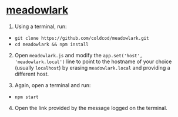 # [meadowlark](https://meadowlark-cod.herokuapp.com/)

1. Using a terminal, run:

  * `git clone https://github.com/coldcod/meadowlark.git`
  * `cd meadowlark && npm install`

2. Open `meadowlark.js` and modify the `app.set('host', 'meadowlark.local')` line to point to the hostname of your choice (usually `localhost`) by erasing `meadowlark.local` and providing a different host.

3. Again, open a terminal and run:
  * `npm start`

4. Open the link provided by the message logged on the terminal.
